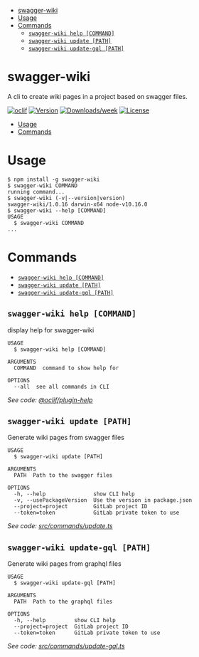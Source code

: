 <!-- START doctoc generated TOC please keep comment here to allow auto update -->
<!-- DON'T EDIT THIS SECTION, INSTEAD RE-RUN doctoc TO UPDATE -->


- [swagger-wiki](#swagger-wiki)
- [Usage](#usage)
- [Commands](#commands)
    - [`swagger-wiki help [COMMAND]`](#swagger-wiki-help-command)
    - [`swagger-wiki update [PATH]`](#swagger-wiki-update-path)
    - [`swagger-wiki update-gql [PATH]`](#swagger-wiki-update-gql-path)

<!-- END doctoc generated TOC please keep comment here to allow auto update -->

swagger-wiki
============

A cli to create wiki pages in a project based on swagger files.

[![oclif](https://img.shields.io/badge/cli-oclif-brightgreen.svg)](https://oclif.io)
[![Version](https://img.shields.io/npm/v/swagger-wiki.svg)](https://npmjs.org/package/swagger-wiki)
[![Downloads/week](https://img.shields.io/npm/dw/swagger-wiki.svg)](https://npmjs.org/package/swagger-wiki)
[![License](https://img.shields.io/npm/l/swagger-wiki.svg)](https://github.com/theBenForce//blob/master/package.json)

<!-- toc -->
* [Usage](#usage)
* [Commands](#commands)
<!-- tocstop -->
# Usage
<!-- usage -->
```sh-session
$ npm install -g swagger-wiki
$ swagger-wiki COMMAND
running command...
$ swagger-wiki (-v|--version|version)
swagger-wiki/1.0.16 darwin-x64 node-v10.16.0
$ swagger-wiki --help [COMMAND]
USAGE
  $ swagger-wiki COMMAND
...
```
<!-- usagestop -->
# Commands
<!-- commands -->
* [`swagger-wiki help [COMMAND]`](#swagger-wiki-help-command)
* [`swagger-wiki update [PATH]`](#swagger-wiki-update-path)
* [`swagger-wiki update-gql [PATH]`](#swagger-wiki-update-gql-path)

## `swagger-wiki help [COMMAND]`

display help for swagger-wiki

```
USAGE
  $ swagger-wiki help [COMMAND]

ARGUMENTS
  COMMAND  command to show help for

OPTIONS
  --all  see all commands in CLI
```

_See code: [@oclif/plugin-help](https://github.com/oclif/plugin-help/blob/v2.2.1/src/commands/help.ts)_

## `swagger-wiki update [PATH]`

Generate wiki pages from swagger files

```
USAGE
  $ swagger-wiki update [PATH]

ARGUMENTS
  PATH  Path to the swagger files

OPTIONS
  -h, --help               show CLI help
  -v, --usePackageVersion  Use the version in package.json
  --project=project        GitLab project ID
  --token=token            GitLab private token to use
```

_See code: [src/commands/update.ts](https://github.com/drg-adaptive/swagger-wiki/blob/v1.0.16/src/commands/update.ts)_

## `swagger-wiki update-gql [PATH]`

Generate wiki pages from graphql files

```
USAGE
  $ swagger-wiki update-gql [PATH]

ARGUMENTS
  PATH  Path to the graphql files

OPTIONS
  -h, --help         show CLI help
  --project=project  GitLab project ID
  --token=token      GitLab private token to use
```

_See code: [src/commands/update-gql.ts](https://github.com/drg-adaptive/swagger-wiki/blob/v1.0.16/src/commands/update-gql.ts)_
<!-- commandsstop -->
